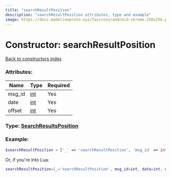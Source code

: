 ```yaml
---
title: "searchResultPosition"
description: "searchResultPosition attributes, type and example"
image: https://docs.madelineproto.xyz/favicons/android-chrome-256x256.png
---
```

# Constructor: searchResultPosition  
[Back to constructors index](index.md)



### Attributes:

| Name     |    Type       | Required |
|----------|---------------|----------|
|msg\_id|[int](../types/int.md) | Yes|
|date|[int](../types/int.md) | Yes|
|offset|[int](../types/int.md) | Yes|



### Type: [SearchResultsPosition](../types/SearchResultsPosition.md)


### Example:

```php
$searchResultPosition = ['_' => 'searchResultPosition', 'msg_id' => int, 'date' => int, 'offset' => int];
```  


Or, if you're into Lua:

```lua
searchResultPosition={_='searchResultPosition', msg_id=int, date=int, offset=int}

```


